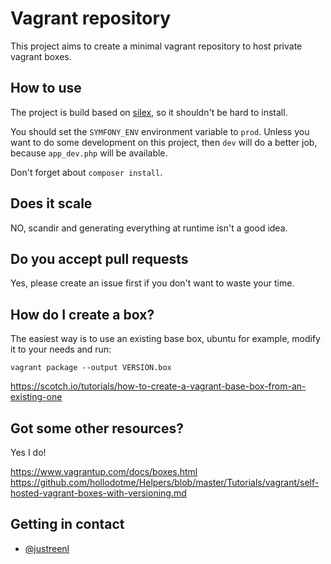 # Vagrant repository

This project aims to create a minimal vagrant repository to host private vagrant boxes.

## How to use

The project is build based on [silex](http://silex.sensiolabs.org/), so it shouldn't be hard to install.

You should set the `SYMFONY_ENV` environment variable to `prod`. Unless you want to do some development on this project, then `dev` will do a better job, because `app_dev.php` will be available.

Don't forget about `composer install`.

## Does it scale

NO, scandir and generating everything at runtime isn't a good idea.

## Do you accept pull requests

Yes, please create an issue first if you don't want to waste your time.

## How do I create a box?

The easiest way is to use an existing base box, ubuntu for example, modify it to your needs and run:

```
vagrant package --output VERSION.box
```

https://scotch.io/tutorials/how-to-create-a-vagrant-base-box-from-an-existing-one

## Got some other resources?

Yes I do!

https://www.vagrantup.com/docs/boxes.html
https://github.com/hollodotme/Helpers/blob/master/Tutorials/vagrant/self-hosted-vagrant-boxes-with-versioning.md

## Getting in contact

- [@justreenl](https://twitter.com/justreenl)

